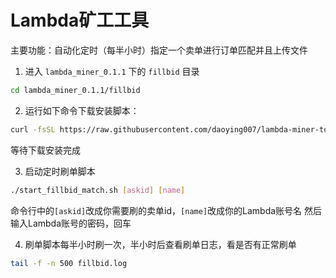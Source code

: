 # Lambda矿工工具

主要功能：自动化定时（每半小时）指定一个卖单进行订单匹配并且上传文件


1. 进入 `lambda_miner_0.1.1` 下的 `fillbid` 目录
```bash
cd lambda_miner_0.1.1/fillbid
```

2. 运行如下命令下载安装脚本：
```bash
curl -fsSL https://raw.githubusercontent.com/daoying007/lambda-miner-tools/master/fillbid/install.sh | bash
```
等待下载安装完成

3. 启动定时刷单脚本
```bash
./start_fillbid_match.sh [askid] [name]
```
命令行中的`[askid]`改成你需要刷的卖单id，`[name]`改成你的Lambda账号名
然后输入Lambda账号的密码，回车

4. 刷单脚本每半小时刷一次，半小时后查看刷单日志，看是否有正常刷单
```bash
tail -f -n 500 fillbid.log
```